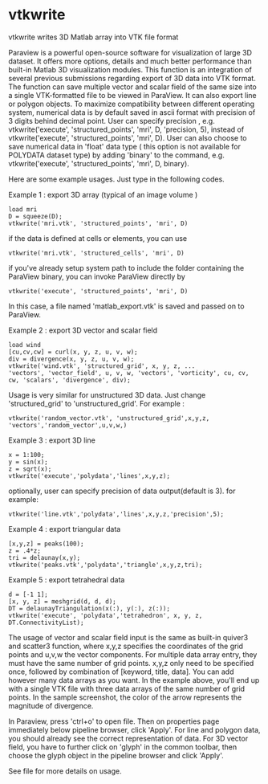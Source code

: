 # vtkwrite
vtkwrite writes 3D Matlab array into VTK file format

Paraview is a powerful open-source software for visualization of large 3D dataset. It offers more options, details and much better performance than built-in Matlab 3D visualization modules. This function is an integration of several previous submissions regarding export of 3D data into VTK format. The function can save multiple vector and scalar field of the same size into a single VTK-formatted file to be viewed in ParaView. It can also export line or polygon objects. To maximize compatibility between different operating system, numerical data is by default saved in ascii format with precision of 3 digits behind decimal point. User can specify precision , e.g. vtkwrite('execute', 'structured_points', 'mri', D, 'precision, 5), instead of vtkwrite('execute', 'structured_points', 'mri', D). User can also choose to save numerical data in 'float' data type ( this option is not available for POLYDATA dataset type) by adding 'binary' to the command, e.g. vtkwrite('execute', 'structured_points', 'mri', D, binary). 
  
Here are some example usages. Just type in the following codes.  

Example 1 : export 3D array (typical of an image volume )

    load mri  
    D = squeeze(D);  
    vtkwrite('mri.vtk', 'structured_points', 'mri', D)  

if the data is defined at cells or elements, you can use

    vtkwrite('mri.vtk', 'structured_cells', 'mri', D)  

if you've already setup system path to include the folder containing the ParaView binary, you can invoke ParaView directly by 

    vtkwrite('execute', 'structured_points', 'mri', D)

In this case, a file named 'matlab_export.vtk' is saved and passed on to ParaView.

Example 2 : export 3D vector and scalar field 

    load wind   
    [cu,cv,cw] = curl(x, y, z, u, v, w);       
    div = divergence(x, y, z, u, v, w);     
    vtkwrite('wind.vtk', 'structured_grid', x, y, z, ...   
    'vectors', 'vector_field', u, v, w, 'vectors', 'vorticity', cu, cv, cw, 'scalars', 'divergence', div); 

Usage is very similar for unstructured 3D data. Just change 'structured_grid' to 'unstructured_grid'. For example : 

    vtkwrite('random_vector.vtk', 'unstructured_grid',x,y,z, 'vectors','random_vector',u,v,w,) 

Example 3 : export 3D line 

    x = 1:100; 
    y = sin(x); 
    z = sqrt(x);     
    vtkwrite('execute','polydata','lines',x,y,z);     

optionally, user can specify precision of data output(default is 3). for example: 

    vtkwrite('line.vtk','polydata','lines',x,y,z,'precision',5);     

Example 4 : export triangular data 

    [x,y,z] = peaks(100);     
    z = .4*z;     
    tri = delaunay(x,y);     
    vtkwrite('peaks.vtk','polydata','triangle',x,y,z,tri);    

Example 5 : export tetrahedral data 

    d = [-1 1];     
    [x, y, z] = meshgrid(d, d, d);     
    DT = delaunayTriangulation(x(:), y(:), z(:));     
    vtkwrite('execute', 'polydata','tetrahedron', x, y, z, DT.ConnectivityList);    

The usage of vector and scalar field input is the same as built-in quiver3 and scatter3 function, where x,y,z specifies the coordinates of the grid points and u,v,w the vector components. For multiple data array entry, they must have the same number of grid points. x,y,z only need to be specified once, followed by combination of [keyword, title, data]. You can add however many data arrays as you want. In the example above, you'll end up with a single VTK file with three data arrays of the same number of grid points. In the sample screenshot, the color of the arrow represents the magnitude of divergence.

In Paraview, press 'ctrl+o' to open file. Then on properties page immediately below pipeline browser, click 'Apply'. For line and polygon data, you should already see the correct representation of data. For 3D vector field, you have to further click on 'glyph' in the common toolbar, then choose the glyph object in the pipeline browser and click 'Apply'.

See file for more details on usage.
